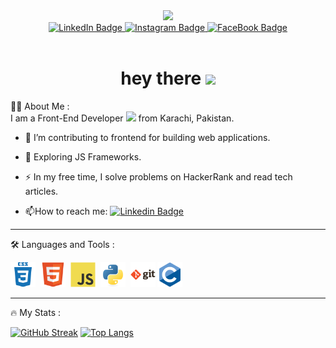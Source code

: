 <div id="header" align="center">
  <img src="https://media.giphy.com/media/v1.Y2lkPTc5MGI3NjExOXVwZDYzZDV3bjRueGdycGh1aDA3eGszOXlkenZkZTVuZGM0bndiZyZlcD12MV9pbnRlcm5hbF9naWZfYnlfaWQmY3Q9Zw/SWoSkN6DxTszqIKEqv/giphy.gif" width="300"/>
</div>
<div id="badges" align="center">
  <a href="https://pk.linkedin.com/in/abdul-moazzim-6453662b0">
    <img src="https://img.shields.io/badge/LinkedIn-blue?style=for-the-badge&logo=linkedin&logoColor=white" alt="LinkedIn Badge"/>
  </a>
  <a href="https://www.instagram.com/abdul__moazzam/">
    <img src="https://img.shields.io/badge/Instagram-red?style=for-the-badge&logo=instagram&logoColor=white" alt="Instagram Badge"/>
  </a>
  <a href="https://www.facebook.com/profile.php?id=100084303611936">
    <img src="https://img.shields.io/badge/FaceBook-blue?style=for-the-badge&logo=facebook&logoColor=white" alt="FaceBook Badge"/>
  </a>
</div>
<div id="badges" align="center">
  <img  src="https://komarev.com/ghpvc/?username=AbdulMoazzim&style=flat-square&color=blue" alt=""/ >
</div>
<h1 align="center">
  hey there
  <img src="https://media.giphy.com/media/hvRJCLFzcasrR4ia7z/giphy.gif" width="20px"/>
</h1>
</div>

:man_technologist: About Me :<br>
I am a Front-End Developer <img src="https://media.giphy.com/media/WUlplcMpOCEmTGBtBW/giphy.gif" width="30"> from Karachi, Pakistan.

- :telescope: I’m contributing to frontend for building web applications.

- :seedling: Exploring JS Frameworks.

- :zap: In my free time, I solve problems on HackerRank and read tech articles.

- :mailbox:How to reach me: [![Linkedin Badge](https://img.shields.io/badge/-AbdulMoazzim-blue?style=flat&logo=Linkedin&logoColor=white)](https://pk.linkedin.com/in/abdul-moazzim-6453662b0)
<hr>

:hammer_and_wrench: Languages and Tools :<br>

<div>
  <img src="https://github.com/devicons/devicon/blob/master/icons/css3/css3-plain-wordmark.svg"  title="CSS3" alt="CSS" width="40" height="40"/>&nbsp;
  <img src="https://github.com/devicons/devicon/blob/master/icons/html5/html5-original.svg" title="HTML5" alt="HTML" width="40" height="40"/>&nbsp;
  <img src="https://github.com/devicons/devicon/blob/master/icons/javascript/javascript-original.svg" title="JavaScript" alt="JavaScript" width="40" height="40"/>&nbsp;
  <img src="https://github.com/devicons/devicon/blob/master/icons/python/python-original.svg" title="Python" alt="Python" width="40" height="40"/>&nbsp;
  <img src="https://github.com/devicons/devicon/blob/master/icons/git/git-original-wordmark.svg" title="Git" **alt="Git" width="40" height="40"/>
  <img src="https://github.com/devicons/devicon/blob/master/icons/c/c-original.svg" title="c" **alt="c" width="40" height="40"/> 
</div>
<hr>

:fire: My Stats :<br>

[![GitHub Streak](http://github-readme-streak-stats.herokuapp.com?user=AbdulMoazzim&theme=dark&background=000000)](https://git.io/streak-stats)
[![Top Langs](https://github-readme-stats.vercel.app/api/top-langs/?username=AbdulMoazzim&theme=dark&background=000000)](https://github.com/anuraghazra/github-readme-stats)

